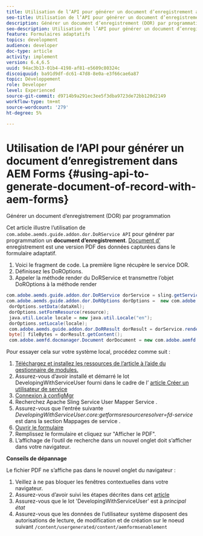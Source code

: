 ```yaml
---
title: Utilisation de l’API pour générer un document d’enregistrement avec AEM Forms
seo-title: Utilisation de l’API pour générer un document d’enregistrement avec AEM Forms
description: Générer un document d’enregistrement (DOR) par programmation
seo-description: Utilisation de l’API pour générer un document d’enregistrement avec AEM Forms
feature: Formulaires adaptatifs
topics: development
audience: developer
doc-type: article
activity: implement
version: 6.4,6.5
uuid: 94ac3b13-01b4-4198-af81-e5609c80324c
discoiquuid: ba91d9df-dc61-47d8-8e0a-e3f66cae6a87
topic: Développement
role: Developer
level: Experienced
source-git-commit: d9714b9a291ec3ee5f3dba9723de72bb120d2149
workflow-type: tm+mt
source-wordcount: '279'
ht-degree: 5%

---
```



# Utilisation de l’API pour générer un document d’enregistrement dans AEM Forms {#using-api-to-generate-document-of-record-with-aem-forms}

Générer un document d’enregistrement (DOR) par programmation

Cet article illustre l’utilisation de `com.adobe.aemds.guide.addon.dor.DoRService API` pour générer par programmation un **document d’enregistrement**. [Document d’](https://docs.adobe.com/content/help/en/experience-manager-65/forms/adaptive-forms-advanced-authoring/generate-document-of-record-for-non-xfa-based-adaptive-forms.html) enregistrement est une version PDF des données capturées dans le formulaire adaptatif.

1. Voici le fragment de code. La première ligne récupère le service DOR.
1. Définissez les DoROptions.
1. Appeler la méthode render du DoRService et transmettre l’objet DoROptions à la méthode render

```java
com.adobe.aemds.guide.addon.dor.DoRService dorService = sling.getService(com.adobe.aemds.guide.addon.dor.DoRService.class);
com.adobe.aemds.guide.addon.dor.DoROptions dorOptions =  new com.adobe.aemds.guide.addon.dor.DoROptions();
 dorOptions.setData(dataXml);
 dorOptions.setFormResource(resource);
 java.util.Locale locale = new java.util.Locale("en");
 dorOptions.setLocale(locale);
 com.adobe.aemds.guide.addon.dor.DoRResult dorResult = dorService.render(dorOptions);
 byte[] fileBytes = dorResult.getContent();
 com.adobe.aemfd.docmanager.Document dorDocument = new com.adobe.aemfd.docmanager.Document(fileBytes);
```

Pour essayer cela sur votre système local, procédez comme suit :

1. [Téléchargez et installez les ressources de l’article à l’aide du gestionnaire de modules.](assets/dor-with-api.zip)
1. Assurez-vous d’avoir installé et démarré le lot DevelopingWithServiceUser fourni dans le cadre de l’ [article Créer un utilisateur de service](service-user-tutorial-develop.md)
1. [Connexion à configMgr](http://localhost:4502/system/console/configMgr)
1. Recherchez Apache Sling Service User Mapper Service .
1. Assurez-vous que l’entrée suivante _DevelopingWithServiceUser.core:getformsresourceresolver=fd-service_ est dans la section Mappages de service .
1. [Ouvrir le formulaire](http://localhost:4502/content/dam/formsanddocuments/sandbox/1201-borrower-payments/jcr:content?wcmmode=disabled)
1. Remplissez le formulaire et cliquez sur &quot;Afficher le PDF&quot;.
1. L’affichage de l’outil de recherche dans un nouvel onglet doit s’afficher dans votre navigateur.


**Conseils de dépannage**

Le fichier PDF ne s’affiche pas dans le nouvel onglet du navigateur :

1. Veillez à ne pas bloquer les fenêtres contextuelles dans votre navigateur.
1. Assurez-vous d’avoir suivi les étapes décrites dans cet [article](service-user-tutorial-develop.md)
1. Assurez-vous que le lot &#39;DevelopingWithServiceUser&#39; est à *principal état*
1. Assurez-vous que les données de l’utilisateur système disposent des autorisations de lecture, de modification et de création sur le noeud suivant `/content/usergenerated/content/aemformsenablement`

